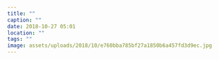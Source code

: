 ```yaml
---
title: ""
caption: ""
date: 2018-10-27 05:01
location: ""
tags: ""
image: assets/uploads/2018/10/e760bba785bf27a1850b6a457fd3d9ec.jpg
---
```

